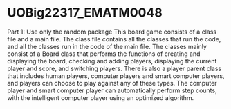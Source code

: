 # UOBig22317_EMATM0048
Part 1: Use only the random package
This board game consists of a class file and a main file. The class file contains all the classes that run the code, and all the classes run in the code of the main file.
The classes mainly consist of a Board class that performs the functions of creating and displaying the board, checking and adding players, displaying the current player and score, and switching players.
There is also a player parent class that includes human players, computer players and smart computer players, and players can choose to play against any of these types. The computer player and smart computer player can automatically perform step counts, with the intelligent computer player using an optimized algorithm.
